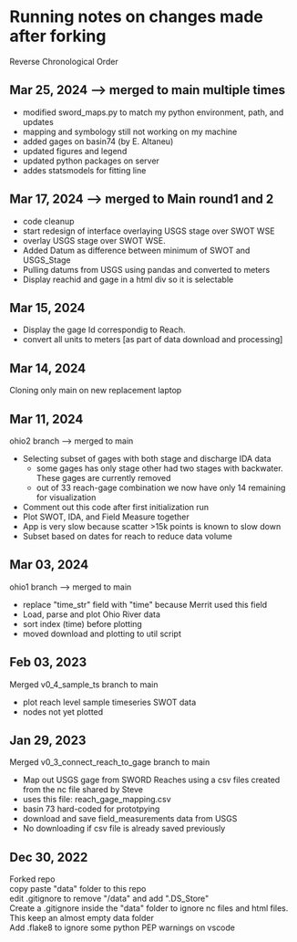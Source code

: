 # Running notes on changes made after forking 
Reverse Chronological Order  

## Mar 25, 2024  --> merged to main multiple times
- modified sword_maps.py to match my python environment, path, and updates  
- mapping and symbology still not working on my machine  
- added gages on basin74 (by E. Altaneu)
- updated figures and legend  
- updated python packages on server
- addes statsmodels for fitting line  

## Mar 17, 2024  --> merged to Main round1 and 2
- code cleanup
- start redesign of interface overlaying USGS stage over SWOT WSE
- overlay USGS stage over SWOT WSE. 
- Added Datum as difference between minimum of SWOT and USGS_Stage
- Pulling datums from USGS using pandas and converted to meters  
- Display reachid and gage in a html div so it is selectable 

## Mar 15, 2024
- Display the gage Id correspondig to Reach.  
- convert all units to meters [as part of data download and processing]  

## Mar 14, 2024
Cloning only main on new replacement laptop

## Mar 11, 2024
ohio2 branch --> merged to main
- Selecting subset of gages with both stage and discharge IDA data  
    - some gages has only stage other had two stages with backwater. These gages are currently removed   
    - out of 33 reach-gage combination we now have only 14 remaining for visualization  
- Comment out this code after first initialization run  
- Plot SWOT, IDA, and Field Measure together
- App is very slow because scatter >15k points is known to slow down  
- Subset based on dates for reach to reduce data volume  

## Mar 03, 2024
ohio1 branch --> merged to main
- replace "time_str" field with "time" because Merrit used this field  
- Load, parse and plot Ohio River data  
- sort index (time) before plotting  
- moved download and plotting to util script  

## Feb 03, 2023
Merged v0_4_sample_ts branch to main
- plot reach level sample timeseries SWOT data
- nodes not yet plotted

## Jan 29, 2023
Merged v0_3_connect_reach_to_gage branch to main
- Map out USGS gage from SWORD Reaches using a csv files created from the nc file shared by Steve
- uses this file: reach_gage_mapping.csv
- basin 73 hard-coded for prototpying
- download and save field_measurements data from USGS
- No downloading if csv file is already saved previously

## Dec 30, 2022
Forked repo  
copy paste "data" folder to this repo  
edit .gitignore to remove "/data" and add ".DS_Store"  
Create a .gitignore inside the "data" folder to ignore nc files and html files. This keep an almost empty data folder  
Add .flake8 to ignore some python PEP warnings on vscode  
 


